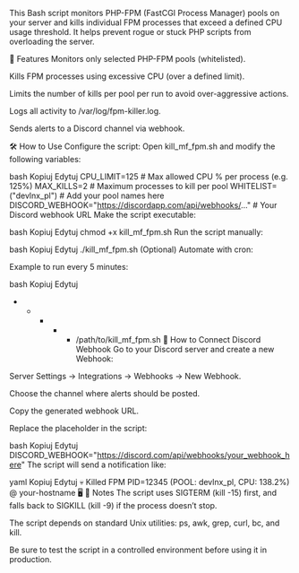 This Bash script monitors PHP-FPM (FastCGI Process Manager) pools on your server and kills individual FPM processes that exceed a defined CPU usage threshold. It helps prevent rogue or stuck PHP scripts from overloading the server.

🚀 Features
Monitors only selected PHP-FPM pools (whitelisted).

Kills FPM processes using excessive CPU (over a defined limit).

Limits the number of kills per pool per run to avoid over-aggressive actions.

Logs all activity to /var/log/fpm-killer.log.

Sends alerts to a Discord channel via webhook.

🛠️ How to Use
Configure the script:
Open kill_mf_fpm.sh and modify the following variables:

bash
Kopiuj
Edytuj
CPU_LIMIT=125                # Max allowed CPU % per process (e.g. 125%)
MAX_KILLS=2                  # Maximum processes to kill per pool
WHITELIST=("devlnx_pl")      # Add your pool names here
DISCORD_WEBHOOK="https://discordapp.com/api/webhooks/..."  # Your Discord webhook URL
Make the script executable:

bash
Kopiuj
Edytuj
chmod +x kill_mf_fpm.sh
Run the script manually:

bash
Kopiuj
Edytuj
./kill_mf_fpm.sh
(Optional) Automate with cron:

Example to run every 5 minutes:

bash
Kopiuj
Edytuj
* * * * * /path/to/kill_mf_fpm.sh
📲 How to Connect Discord Webhook
Go to your Discord server and create a new Webhook:

Server Settings → Integrations → Webhooks → New Webhook.

Choose the channel where alerts should be posted.

Copy the generated webhook URL.

Replace the placeholder in the script:

bash
Kopiuj
Edytuj
DISCORD_WEBHOOK="https://discord.com/api/webhooks/your_webhook_here"
The script will send a notification like:

yaml
Kopiuj
Edytuj
💀 Killed FPM PID=12345 (POOL: devlnx_pl, CPU: 138.2%) @ your-hostname 🖥️
📝 Notes
The script uses SIGTERM (kill -15) first, and falls back to SIGKILL (kill -9) if the process doesn’t stop.

The script depends on standard Unix utilities: ps, awk, grep, curl, bc, and kill.

Be sure to test the script in a controlled environment before using it in production.

